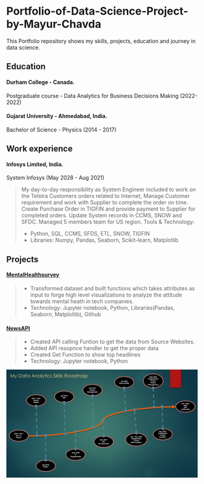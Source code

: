 # Portfolio-of-Data-Science-Project-by-Mayur-Chavda
This Portfolio repository shows my skills, projects, education and journey in data science.

## Education
#### Durham College - Canada.
Postgraduate course - Data Analytics for Business Decisions Making (2022-2022) 
#### Gujarat University - Ahmedabad, India.
Bachelor of Science - Physics (2014 - 2017)


## Work experience
#### Infosys Limited, India.
System Infosys (May 2028 - Aug 2021)
> My day-to-day responsibility as System Engineer included to work on the Telstra Customers orders related to Internet, Manage Customer requirement and work with Supplier to complete the order on time. Create Purchase Order in TIGFIN and provide payment to Supplier for completed orders. Update System records in CCMS, SNOW and SFDC.
> Managed 5 members team for US region.
> Tools & Technology:
> - Python, SQL, CCMS, SFDS, ETL, SNOW, TIGFIN 
> - Libraries: Numpy, Pandas, Seaborn, Scikit-learn, Matplotlib

## Projects
#### [MentalHealthsurvey](https://github.com/Divinemayur/MentalHealthsurvey)

>- Transformed dataset and built functions which takes attributes as input to forge high level visualizations to analyze the attitude towards mental heath in tech companies.
>- Technology: Jupyter notebook, Python, Libraries(Pandas, Seaborn, Matplotlib), Github

#### [NewsAPI](https://github.com/Divinemayur/NewsAPI)

>- Created API calling Funtion to get the data from Source Websites.
>- Added API resopnce handler to get the proper data
>- Created Get Function to show top headlines
>- Technology: Jupyter notebook, Python

![](https://github.com/Divinemayur/Portfolio-of-Data-Science-Project-by-Mayur-Chavda/blob/main/Roadmap.png)
